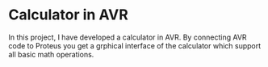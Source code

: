 # Calculator in AVR
In this project, I have developed a calculator in AVR. By connecting AVR code to Proteus you get a grphical interface of the calculator which support all basic math operations.
